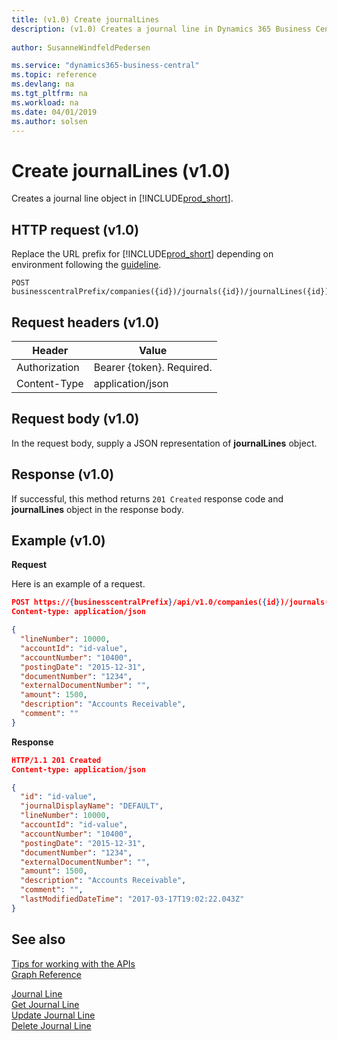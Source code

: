 ```yaml
---
title: (v1.0) Create journalLines
description: (v1.0) Creates a journal line in Dynamics 365 Business Central.
 
author: SusanneWindfeldPedersen

ms.service: "dynamics365-business-central"
ms.topic: reference
ms.devlang: na
ms.tgt_pltfrm: na
ms.workload: na
ms.date: 04/01/2019
ms.author: solsen
---
```


# Create journalLines (v1.0)
Creates a journal line object in [!INCLUDE[prod_short](../../../includes/prod_short.md)].

## HTTP request (v1.0)
Replace the URL prefix for [!INCLUDE[prod_short](../../../includes/prod_short.md)] depending on environment following the [guideline](../../v1.0/endpoints-apis-for-dynamics.md).

```
POST businesscentralPrefix/companies({id})/journals({id})/journalLines({id})
```

## Request headers (v1.0)

|Header        |Value                    |
|--------------|-------------------------|
|Authorization |Bearer {token}. Required.|
|Content-Type  |application/json         |

## Request body (v1.0)
In the request body, supply a JSON representation of **journalLines** object.
## Response (v1.0)
If successful, this method returns ```201 Created``` response code and **journalLines** object in the response body.

## Example (v1.0)

**Request**

Here is an example of a request.

```json
POST https://{businesscentralPrefix}/api/v1.0/companies({id})/journals({id})/journalLines
Content-type: application/json

{
  "lineNumber": 10000,
  "accountId": "id-value",
  "accountNumber": "10400",
  "postingDate": "2015-12-31",
  "documentNumber": "1234",
  "externalDocumentNumber": "",
  "amount": 1500,
  "description": "Accounts Receivable",
  "comment": ""
}
```
**Response**

```json
HTTP/1.1 201 Created
Content-type: application/json

{
  "id": "id-value",
  "journalDisplayName": "DEFAULT",
  "lineNumber": 10000,
  "accountId": "id-value",
  "accountNumber": "10400",
  "postingDate": "2015-12-31",
  "documentNumber": "1234",
  "externalDocumentNumber": "",
  "amount": 1500,
  "description": "Accounts Receivable",
  "comment": "",
  "lastModifiedDateTime": "2017-03-17T19:02:22.043Z"
}
```

## See also
[Tips for working with the APIs](../../../developer/devenv-connect-apps-tips.md)  
[Graph Reference](../api/dynamics_graph_reference.md)  
  
[Journal Line](../resources/dynamics_journalline.md)  
[Get Journal Line](../api/dynamics_journalline_get.md)  
[Update Journal Line](../api/dynamics_journalline_update.md)  
[Delete Journal Line](../api/dynamics_journalline_delete.md)  